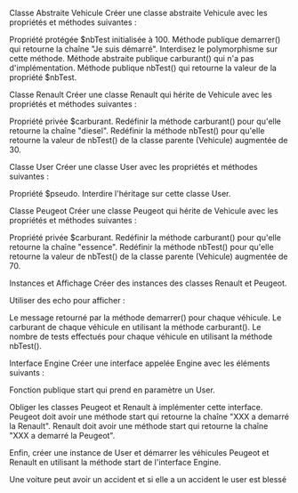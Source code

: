 Classe Abstraite Vehicule
Créer une classe abstraite Vehicule avec les propriétés et méthodes suivantes :

Propriété protégée $nbTest initialisée à 100.
Méthode publique demarrer() qui retourne la chaîne "Je suis démarré".
Interdisez le polymorphisme sur cette méthode.
Méthode abstraite publique carburant() qui n'a pas d'implémentation.
Méthode publique nbTest() qui retourne la valeur de la propriété $nbTest.

Classe Renault
Créer une classe Renault qui hérite de Vehicule avec les propriétés et méthodes suivantes :

Propriété privée $carburant.
Redéfinir la méthode carburant() pour qu'elle retourne la chaîne "diesel".
Redéfinir la méthode nbTest() pour qu'elle retourne la valeur de nbTest() de la classe parente (Vehicule) augmentée de 30.

Classe User
Créer une classe User avec les propriétés et méthodes suivantes :

Propriété $pseudo.
Interdire l'héritage sur cette classe User.

Classe Peugeot
Créer une classe Peugeot qui hérite de Vehicule avec les propriétés et méthodes suivantes :

Propriété privée $carburant.
Redéfinir la méthode carburant() pour qu'elle retourne la chaîne "essence".
Redéfinir la méthode nbTest() pour qu'elle retourne la valeur de nbTest() de la classe parente (Vehicule) augmentée de 70.

Instances et Affichage
Créer des instances des classes Renault et Peugeot.

Utiliser des echo pour afficher :

Le message retourné par la méthode demarrer() pour chaque véhicule.
Le carburant de chaque véhicule en utilisant la méthode carburant().
Le nombre de tests effectués pour chaque véhicule en utilisant la méthode nbTest().

Interface Engine
Créer une interface appelée Engine avec les éléments suivants :

Fonction publique start qui prend en paramètre un User.

Obliger les classes Peugeot et Renault à implémenter cette interface.
Peugeot doit avoir une méthode start qui retourne la chaîne "XXX a demarré la Renault".
Renault doit avoir une méthode start qui retourne la chaîne "XXX a demarré la Peugeot".

Enfin, créer une instance de User et démarrer les véhicules Peugeot et Renault en utilisant la méthode start de l'interface Engine.

Une voiture peut avoir un  accident et si elle a un accident le user est blessé 